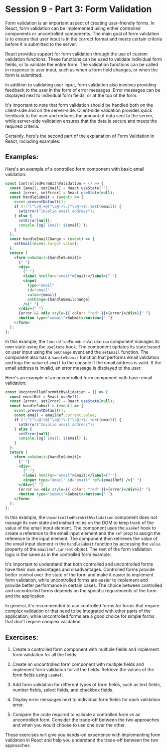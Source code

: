 # Session 9 - Part 3: Form Validation

Form validation is an important aspect of creating user-friendly forms. In React, form validation can be implemented using either controlled components or uncontrolled components. The main goal of form validation is to ensure that user input is in the correct format and meets certain criteria before it is submitted to the server.

React provides support for form validation through the use of custom validation functions. These functions can be used to validate individual form fields, or to validate the entire form. The validation functions can be called in response to user input, such as when a form field changes, or when the form is submitted.

In addition to validating user input, form validation also involves providing feedback to the user in the form of error messages. Error messages can be displayed next to individual form fields, or at the top of the form.

It's important to note that form validation should be handled both on the client-side and on the server-side. Client-side validation provides quick feedback to the user and reduces the amount of data sent to the server, while server-side validation ensures that the data is secure and meets the required criteria.

Certainly, here's the second part of the explanation of Form Validation in React, including examples:

## Examples:

Here's an example of a controlled form component with basic email validation:

```jsx
const ControlledFormWithValidation = () => {
  const [email, setEmail] = React.useState("");
  const [error, setError] = React.useState(null);
  const handleSubmit = (event) => {
    event.preventDefault();
    if (!/^[^\s@]+@[^\s@]+\.[^\s@]+$/.test(email)) {
      setError("Invalid email address");
    } else {
      setError(null);
      console.log(`Email: ${email}`);
    }
  };
  const handleEmailChange = (event) => {
    setEmail(event.target.value);
  };
  return (
    <form onSubmit={handleSubmit}>
      {" "}
      <div>
        {" "}
        <label htmlFor="email">Email:</label>{" "}
        <input
          type="email"
          id="email"
          value={email}
          onChange={handleEmailChange}
        />{" "}
      </div>{" "}
      {error && <div style={{ color: "red" }}>{error}</div>}{" "}
      <button type="submit">Submit</button>{" "}
    </form>
  );
};
```

In this example, the `ControlledFormWithValidation` component manages its own state using the `useState` hook. The component updates its state based on user input using the `onChange` event and the `setEmail` function. The component also has a `handleSubmit` function that performs email validation and logs the value of `email` to the console if the email address is valid. If the email address is invalid, an error message is displayed to the user.

Here's an example of an uncontrolled form component with basic email validation:

```jsx
const UncontrolledFormWithValidation = () => {
  const emailRef = React.useRef();
  const [error, setError] = React.useState(null);
  const handleSubmit = (event) => {
    event.preventDefault();
    const email = emailRef.current.value;
    if (!/^[^\s@]+@[^\s@]+\.[^\s@]+$/.test(email)) {
      setError("Invalid email address");
    } else {
      setError(null);
      console.log(`Email: ${email}`);
    }
  };
  return (
    <form onSubmit={handleSubmit}>
      {" "}
      <div>
        {" "}
        <label htmlFor="email">Email:</label>{" "}
        <input type="email" id="email" ref={emailRef} />{" "}
      </div>{" "}
      {error && <div style={{ color: "red" }}>{error}</div>}{" "}
      <button type="submit">Submit</button>{" "}
    </form>
  );
};
```

In this example, the `UncontrolledFormWithValidation` component does not manage its own state and instead relies on the DOM to keep track of the value of the email input element. The component uses the `useRef` hook to create a reference to the email input element and the `ref` prop to assign the reference to the input element. The component then retrieves the value of the email input element in the `handleSubmit` function by accessing the `value` property of the `emailRef.current` object. The rest of the form validation logic is the same as in the controlled form example.

It's important to understand that both controlled and uncontrolled forms have their own advantages and disadvantages. Controlled forms provide better control over the state of the form and make it easier to implement form validation, while uncontrolled forms are easier to implement and provide better performance in certain cases. The choice between controlled and uncontrolled forms depends on the specific requirements of the form and the application.

In general, it's recommended to use controlled forms for forms that require complex validation or that need to be integrated with other parts of the application, while uncontrolled forms are a good choice for simple forms that don't require complex validation.

## Exercises:

1.  Create a controlled form component with multiple fields and implement form validation for all the fields.
    
2.  Create an uncontrolled form component with multiple fields and implement form validation for all the fields. Retrieve the values of the form fields using `useRef`.
    
3.  Add form validation for different types of form fields, such as text fields, number fields, select fields, and checkbox fields.
    
4.  Display error messages next to individual form fields for each validation error.
    
5.  Compare the code required to validate a controlled form vs an uncontrolled form. Consider the trade-off between the two approaches and when you would choose to use one over the other.
    

These exercises will give you hands-on experience with implementing form validation in React and help you understand the trade-off between the two approaches.
